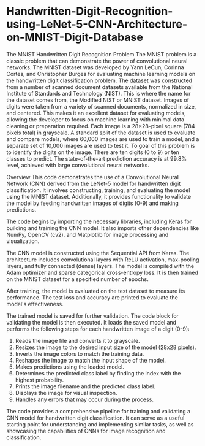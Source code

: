 # Handwritten-Digit-Recognition-using-LeNet-5-CNN-Architecture-on-MNIST-Digit-Database

The MNIST Handwritten Digit Recognition Problem
The MNIST problem is a classic problem that can demonstrate the power of convolutional neural networks. The MNIST dataset was developed by Yann LeCun, Corinna Cortes, and Christopher Burges for evaluating machine learning models on the handwritten digit classification problem. The dataset was constructed from a number of scanned document datasets available from the National Institute of Standards and Technology (NIST). This is where the name for the dataset comes from, the Modified NIST or MNIST dataset.
Images of digits were taken from a variety of scanned documents, normalized in size, and centered. This makes it an excellent dataset for evaluating models, allowing the developer to focus on machine learning with minimal data cleaning or preparation required. Each image is a 28×28-pixel square (784 pixels total) in grayscale. A standard split of the dataset is used to evaluate and compare models, where 60,000 images are used to train a model, and a separate set of 10,000 images are used to test it.
To goal of this problem is to identify the digits on the image. There are ten digits (0 to 9) or ten classes to predict. The state-of-the-art prediction accuracy is at 99.8% level, achieved with large convolutional neural networks.

Overview
This code demonstrates the use of a Convolutional Neural Network (CNN) derived from the LeNet-5 model for handwritten digit classification. 
It involves constructing, training, and evaluating the model using the MNIST dataset. Additionally, it provides functionality to validate the model
by feeding handwritten images of digits (0-9) and making predictions.

The code begins by importing the necessary libraries, including Keras for building and training the CNN model. It also imports other dependencies like NumPy, 
OpenCV (cv2), and Matplotlib for image processing and visualization.

The CNN model is constructed using the Sequential API from Keras. The architecture includes convolutional layers with ReLU activation, max-pooling layers, 
and fully connected (dense) layers. The model is compiled with the Adam optimizer and sparse categorical cross-entropy loss. It is then trained on the MNIST 
dataset for a specified number of epochs.

After training, the model is evaluated on the test dataset to measure its performance. The test loss and accuracy are printed to evaluate the model's effectiveness.

The trained model is saved for further validation. The code block for validating the model is then executed. It loads the saved model and performs the following
steps for each handwritten image of a digit (0-9):

1. Reads the image file and converts it to grayscale.
2. Resizes the image to the desired input size of the model (28x28 pixels).
3. Inverts the image colors to match the training data.
4. Reshapes the image to match the input shape of the model.
5. Makes predictions using the loaded model.
6. Determines the predicted class label by finding the index with the highest probability.
7. Prints the image filename and the predicted class label.
8. Displays the image for visual inspection.
9. Handles any errors that may occur during the process.

The code provides a comprehensive pipeline for training and validating a CNN model for handwritten digit classification. 
It can serve as a useful starting point for understanding and implementing similar tasks, as well as showcasing the capabilities of CNNs for image recognition 
and classification.
